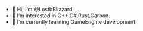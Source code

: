 - 👋 Hi, I’m @LostbBlizzard
- 👀 I’m interested in C++,C#,Rust,Carbon.
- 🌱 I’m currently learning GameEngine development.
